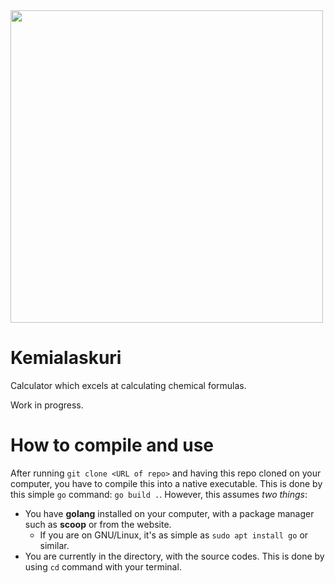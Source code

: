 <img src="https://images.pexels.com/photos/8325702/pexels-photo-8325702.jpeg?auto=compress&cs=tinysrgb&w=1260&h=750&dpr=1" width="500" height="500">

# Kemialaskuri
Calculator which excels at calculating chemical formulas.

Work in progress.

# How to compile and use
After running `git clone <URL of repo>` and having this repo cloned on your computer, you have to compile this into a native executable.
This is done by this simple `go` command: `go build .`. However, this assumes *two things*:
* You have **golang** installed on your computer, with a package manager such as **scoop** or from the website.
    * If you are on GNU/Linux, it's as simple as `sudo apt install go` or similar.
* You are currently in the directory, with the source codes. This is done by using `cd` command with your terminal.